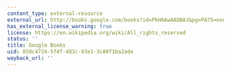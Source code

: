 ```yaml
---
content_type: external-resource
external_url: http://books.google.com/books?id=PkH6AwAAQBAJ&pg=PA75=onepage
has_external_license_warning: true
license: https://en.wikipedia.org/wiki/All_rights_reserved
status: ''
title: Google Books
uid: 850c4724-5f4f-483c-93e1-3c80f1ba2ade
wayback_url: ''
---
```

